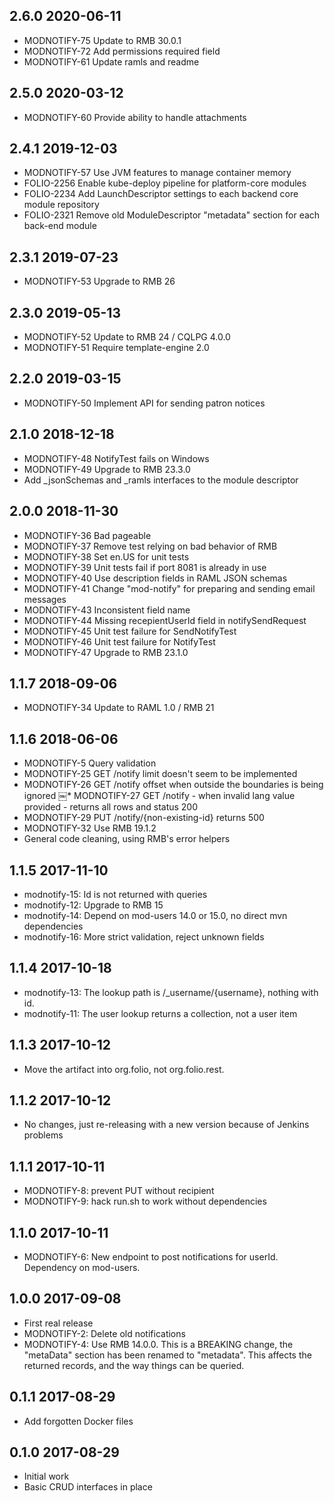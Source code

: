 ## 2.6.0 2020-06-11
 * MODNOTIFY-75 Update to RMB 30.0.1
 * MODNOTIFY-72 Add permissions required field
 * MODNOTIFY-61 Update ramls and readme

## 2.5.0 2020-03-12
 * MODNOTIFY-60 Provide ability to handle attachments

## 2.4.1 2019-12-03
 * MODNOTIFY-57 Use JVM features to manage container memory
 * FOLIO-2256 Enable kube-deploy pipeline for platform-core modules
 * FOLIO-2234 Add LaunchDescriptor settings to each backend core module repository
 * FOLIO-2321 Remove old ModuleDescriptor "metadata" section for each back-end module

 ## 2.3.1 2019-07-23
 * MODNOTIFY-53 Upgrade to RMB 26

## 2.3.0 2019-05-13
 * MODNOTIFY-52 Update to RMB 24 / CQLPG 4.0.0
 * MODNOTIFY-51 Require template-engine 2.0

## 2.2.0 2019-03-15
 * MODNOTIFY-50 Implement API for sending patron notices

## 2.1.0 2018-12-18
 * MODNOTIFY-48	NotifyTest fails on Windows
 * MODNOTIFY-49	Upgrade to RMB 23.3.0
 * Add _jsonSchemas and _ramls interfaces to the module descriptor

## 2.0.0 2018-11-30

 * MODNOTIFY-36	Bad pageable
 * MODNOTIFY-37 Remove test relying on bad behavior of RMB
 * MODNOTIFY-38	Set en.US for unit tests
 * MODNOTIFY-39	Unit tests fail if port 8081 is already in use
 * MODNOTIFY-40	Use description fields in RAML JSON schemas
 * MODNOTIFY-41	Change "mod-notify" for preparing and sending email messages
 * MODNOTIFY-43	Inconsistent field name
 * MODNOTIFY-44	Missing recepientUserId field in notifySendRequest
 * MODNOTIFY-45	Unit test failure for SendNotifyTest
 * MODNOTIFY-46	Unit test failure for NotifyTest
 * MODNOTIFY-47	Upgrade to RMB 23.1.0

## 1.1.7 2018-09-06
 * MODNOTIFY-34 Update to RAML 1.0 / RMB 21

## 1.1.6 2018-06-06
 * MODNOTIFY-5 Query validation
 * MODNOTIFY-25 GET /notify limit doesn't seem to be implemented
 * MODNOTIFY-26 GET /notify offset when outside the boundaries is being ignored
￼* MODNOTIFY-27 GET /notify - when invalid lang value provided - returns all rows and status 200
 * MODNOTIFY-29 PUT /notify/{non-existing-id} returns 500
 * MODNOTIFY-32 Use RMB 19.1.2
 * General code cleaning, using RMB's error helpers

## 1.1.5 2017-11-10
 * modnotify-15: Id is not returned with queries
 * modnotify-12: Upgrade to RMB 15
 * modnotify-14: Depend on mod-users 14.0 or 15.0, no direct mvn dependencies
 * modnotify-16: More strict validation, reject unknown fields

## 1.1.4 2017-10-18
 * modnotify-13: The lookup path is /_username/{username}, nothing with id.
 * modnotify-11: The user lookup returns a collection, not a user item

## 1.1.3 2017-10-12
 * Move the artifact into org.folio, not org.folio.rest.

## 1.1.2 2017-10-12
 * No changes, just re-releasing with a new version because of Jenkins problems

## 1.1.1 2017-10-11
 * MODNOTIFY-8: prevent PUT without recipient
 * MODNOTIFY-9: hack run.sh to work without dependencies

## 1.1.0 2017-10-11
 * MODNOTIFY-6: New endpoint to post notifications for userId.
   Dependency on mod-users.

## 1.0.0 2017-09-08
 * First real release
 * MODNOTIFY-2: Delete old notifications
 * MODNOTIFY-4: Use RMB 14.0.0. This is a BREAKING change, the "metaData"
   section has been renamed to "metadata". This affects the returned records,
   and the way things can be queried.

## 0.1.1 2017-08-29
 * Add forgotten Docker files

## 0.1.0 2017-08-29
 * Initial work
 * Basic CRUD interfaces in place

